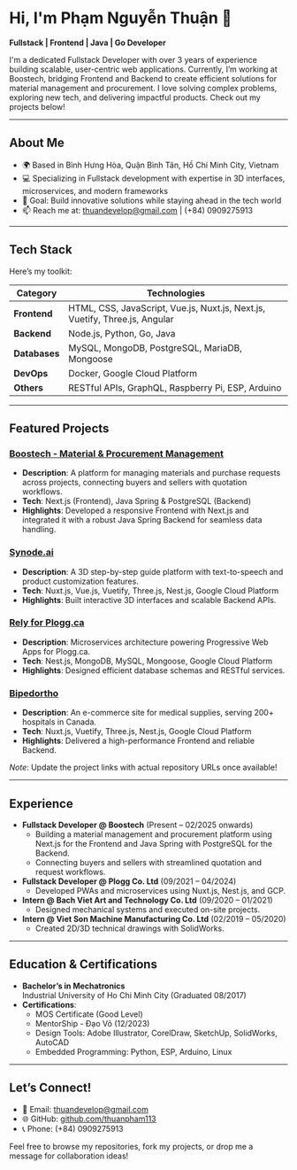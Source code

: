 # Hi, I'm Phạm Nguyễn Thuận 👋  
**Fullstack | Frontend | Java | Go Developer**  

I'm a dedicated Fullstack Developer with over 3 years of experience building scalable, user-centric web applications. Currently, I’m working at Boostech, bridging Frontend and Backend to create efficient solutions for material management and procurement. I love solving complex problems, exploring new tech, and delivering impactful products. Check out my projects below!

---

## About Me  
- 🌍 Based in Bình Hưng Hòa, Quận Bình Tân, Hồ Chí Minh City, Vietnam  
- 💻 Specializing in Fullstack development with expertise in 3D interfaces, microservices, and modern frameworks  
- 🎯 Goal: Build innovative solutions while staying ahead in the tech world  
- 📫 Reach me at: [thuandevelop@gmail.com](mailto:thuandevelop@gmail.com) | (+84) 0909275913  

---

## Tech Stack  
Here’s my toolkit:  

| **Category**      | **Technologies**                          |  
|--------------------|-------------------------------------------|  
| **Frontend**      | HTML, CSS, JavaScript, Vue.js, Nuxt.js, Next.js, Vuetify, Three.js, Angular |  
| **Backend**       | Node.js, Python, Go, Java   |  
| **Databases**     | MySQL, MongoDB, PostgreSQL, MariaDB, Mongoose         |  
| **DevOps**        | Docker, Google Cloud Platform |  
| **Others**        | RESTful APIs, GraphQL, Raspberry Pi, ESP, Arduino |

---

## Featured Projects  

### [Boostech - Material & Procurement Management](https://github.com/thuanpham113/boostech-project)  
- **Description**: A platform for managing materials and purchase requests across projects, connecting buyers and sellers with quotation workflows.  
- **Tech**: Next.js (Frontend), Java Spring & PostgreSQL (Backend)  
- **Highlights**: Developed a responsive Frontend with Next.js and integrated it with a robust Java Spring Backend for seamless data handling.  

### [Synode.ai](https://github.com/thuanpham113/synode-ai)  
- **Description**: A 3D step-by-step guide platform with text-to-speech and product customization features.  
- **Tech**: Nuxt.js, Vue.js, Vuetify, Three.js, Nest.js, Google Cloud Platform  
- **Highlights**: Built interactive 3D interfaces and scalable Backend APIs.  

### [Rely for Plogg.ca](https://github.com/thuanpham113/rely-plogg)  
- **Description**: Microservices architecture powering Progressive Web Apps for Plogg.ca.  
- **Tech**: Nest.js, MongoDB, MySQL, Mongoose, Google Cloud Platform  
- **Highlights**: Designed efficient database schemas and RESTful services.  

### [Bipedortho](https://github.com/thuanpham113/bipedortho)  
- **Description**: An e-commerce site for medical supplies, serving 200+ hospitals in Canada.  
- **Tech**: Nuxt.js, Vuetify, Three.js, Nest.js, Google Cloud Platform  
- **Highlights**: Delivered a high-performance Frontend and reliable Backend.  

*Note*: Update the project links with actual repository URLs once available!

---

## Experience  
- **Fullstack Developer @ Boostech** (Present – 02/2025 onwards)  
  - Building a material management and procurement platform using Next.js for the Frontend and Java Spring with PostgreSQL for the Backend.  
  - Connecting buyers and sellers with streamlined quotation and request workflows.  
- **Fullstack Developer @ Plogg Co. Ltd** (09/2021 – 04/2024)  
  - Developed PWAs and microservices using Nuxt.js, Nest.js, and GCP.  
- **Intern @ Bach Viet Art and Technology Co. Ltd** (09/2020 – 01/2021)  
  - Designed mechanical systems and executed on-site projects.  
- **Intern @ Viet Son Machine Manufacturing Co. Ltd** (02/2019 – 05/2020)  
  - Created 2D/3D technical drawings with SolidWorks.  

---

## Education & Certifications  
- **Bachelor’s in Mechatronics**  
  Industrial University of Ho Chi Minh City (Graduated 08/2017)  
- **Certifications**:  
  - MOS Certificate (Good Level)  
  - MentorShip - Đạo Võ (12/2023)  
  - Design Tools: Adobe Illustrator, CorelDraw, SketchUp, SolidWorks, AutoCAD  
  - Embedded Programming: Python, ESP, Arduino, Linux  

---

## Let’s Connect!  
- 📧 Email: [thuandevelop@gmail.com](mailto:thuandevelop@gmail.com)  
- 🌐 GitHub: [github.com/thuanpham113](https://github.com/thuanpham113)  
- 📞 Phone: (+84) 0909275913  

Feel free to browse my repositories, fork my projects, or drop me a message for collaboration ideas!
